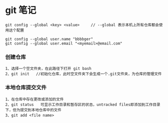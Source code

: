 # git 笔记



~~~
git config --global <key> <value>     // --global 表示本机上所有仓库都会使用这个配置

git config --global user.name "bbbbger"
git config --global user.email "<myemail>@email.com"
~~~

### 创建仓库

~~~git
1、选择一个空文件夹，在此路径下打开 git bash
2、git init   //初始化仓库，此时空文件夹下会生成一个.git文件夹，为仓库的管理文件

~~~

### 本地仓库提交文件

~~~
1、在仓库中存在更改或添加的文件
2、git status   可显示工作目录和暂存区的状态，untracked files即添加到工作目录下，但为提交到本地仓库中的文件
3、git add <file name>  
~~~

